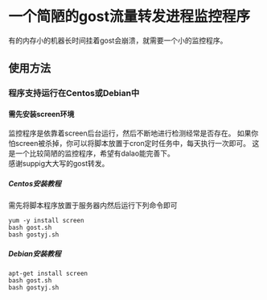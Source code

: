 # 一个简陋的gost流量转发进程监控程序
有的内存小的机器长时间挂着gost会崩溃，就需要一个小的监控程序。

## 使用方法
### 程序支持运行在Centos或Debian中
#### 需先安装screen环境<br>
监控程序是依靠着screen后台运行，然后不断地进行检测经常是否存在。
如果你怕screen被杀掉，你可以将脚本放置于cron定时任务中，每天执行一次即可。
这是一个比较简陋的监控程序，希望有dalao能完善下。<br>
感谢suppig大大写的gost转发。
##### Centos安装教程
需先将脚本程序放置于服务器内然后运行下列命令即可
```
yum -y install screen
bash gost.sh
bash gostyj.sh
```

##### Debian安装教程
```
apt-get install screen
bash gost.sh
bash gostyj.sh
```
